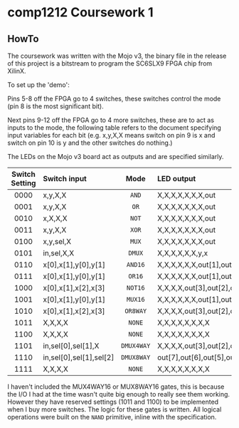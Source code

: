 # comp1212 Coursework 1

## HowTo

The coursework was written with the Mojo v3, the binary file in the release of this project is a bitstream to program the SC6SLX9 FPGA chip from XilinX.

To set up the 'demo':

Pins 5-8 off the FPGA go to 4 switches, these switches control the mode (pin 8 is the most significant bit).

Next pins 9-12 off the FPGA go to 4 more switches, these are to act as inputs to the mode, the following table refers to the document specifying input variables for each bit (e.g. x,y,X,X means switch on pin 9 is x and switch on pin 10 is y and the other switches do nothing.)

The LEDs on the Mojo v3 board act as outputs and are specified similarly.

Switch Setting|Switch input|Mode|LED output
:------:|:---------------|:------:|:---------------------------------------------
0000|x,y,X,X|`AND`|X,X,X,X,X,X,X,out
0001|x,y,X,X|`OR`|X,X,X,X,X,X,X,out
0010|x,X,X,X|`NOT`|X,X,X,X,X,X,X,out
0011|x,y,X,X|`XOR`|X,X,X,X,X,X,X,out
0100|x,y,sel,X|`MUX`|X,X,X,X,X,X,X,out
0101|in,sel,X,X|`DMUX`|X,X,X,X,X,X,y,x
0110|x[0],x[1],y[0],y[1]|`AND16`|X,X,X,X,X,X,out[1],out[0]
0111|x[0],x[1],y[0],y[1]|`OR16`|X,X,X,X,X,X,out[1],out[0]
1000|x[0],x[1],x[2],x[3]|`NOT16`|X,X,X,X,out[3],out[2],out[1],out[0]
1001|x[0],x[1],y[0],y[1]|`MUX16`|X,X,X,X,X,X,out[1],out[0]
1010|x[0],x[1],x[2],x[3]|`OR8WAY`|X,X,X,X,out[3],out[2],out[1],out[0]
1011|X,X,X,X|`NONE`|X,X,X,X,X,X,X,X
1100|X,X,X,X|`NONE`|X,X,X,X,X,X,X,X
1101|in,sel[0],sel[1],X|`DMUX4WAY`|X,X,X,X,out[3],out[2],out[1],out[0]
1110|in,sel[0],sel[1],sel[2]|`DMUX8WAY`|out[7],out[6],out[5],out[4],out[3],out[2],out[1],out[0]
1111|X,X,X,X|`NONE`|X,X,X,X,X,X,X,X

I haven't included the MUX4WAY16 or MUX8WAY16 gates, this is because the I/O I had at the time wasn't quite big enough to really see them working. However they have reserved settings (1011 and 1100) to be implemented when I buy more switches. The logic for these gates is written.
All logical operations were built on the `NAND` primitive, inline with the specification.

